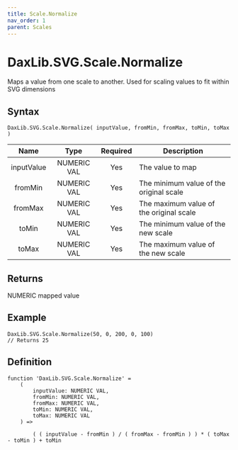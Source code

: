 ```yaml
---
title: Scale.Normalize
nav_order: 1
parent: Scales
---
```


# DaxLib.SVG.Scale.Normalize

Maps a value from one scale to another. Used for scaling values to fit within SVG dimensions

## Syntax

```dax
DaxLib.SVG.Scale.Normalize( inputValue, fromMin, fromMax, toMin, toMax )
```

| Name       | Type        | Required | Description                         |
|:---:|:---:|:---:|---|
| inputValue | <span class="type-label numeric">NUMERIC</span> <span class="type-label val">VAL</span> | Yes      | The value to map                    |
| fromMin    | <span class="type-label numeric">NUMERIC</span> <span class="type-label val">VAL</span> | Yes      | The minimum value of the original scale |
| fromMax    | <span class="type-label numeric">NUMERIC</span> <span class="type-label val">VAL</span> | Yes      | The maximum value of the original scale |
| toMin      | <span class="type-label numeric">NUMERIC</span> <span class="type-label val">VAL</span> | Yes      | The minimum value of the new scale  |
| toMax      | <span class="type-label numeric">NUMERIC</span> <span class="type-label val">VAL</span> | Yes      | The maximum value of the new scale  |

## Returns

<span class="type-label numeric">NUMERIC</span> mapped value

## Example

```dax
DaxLib.SVG.Scale.Normalize(50, 0, 200, 0, 100) 
// Returns 25
```

## Definition

```dax
function 'DaxLib.SVG.Scale.Normalize' =
    (
        inputValue: NUMERIC VAL,
        fromMin: NUMERIC VAL,
        fromMax: NUMERIC VAL,
        toMin: NUMERIC VAL,
        toMax: NUMERIC VAL
    ) =>

        ( ( inputValue - fromMin ) / ( fromMax - fromMin ) ) * ( toMax - toMin ) + toMin
```
